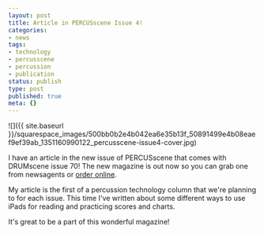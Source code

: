 ```yaml
---
layout: post
title: Article in PERCUSscene Issue 4!
categories:
- news
tags:
- technology
- percusscene
- percussion
- publication
status: publish
type: post
published: true
meta: {}
---
```


![]({{ site.baseurl }}/squarespace_images/500bb0b2e4b042ea6e35b13f_50891499e4b08eaef9ef39ab_1351160990122_percusscene-issue4-cover.jpg)

I have an article in the new issue of PERCUSscene that comes with DRUMscene issue 70! The new magazine is out now so you can grab one from newsagents or [order online](http://www.drumscene.com.au/current-issue).

My article is the first of a percussion technology column that we're planning to for each issue. This time I've written about some different ways to use iPads for reading and practicing scores and charts.

It's great to be a part of this wonderful magazine!
